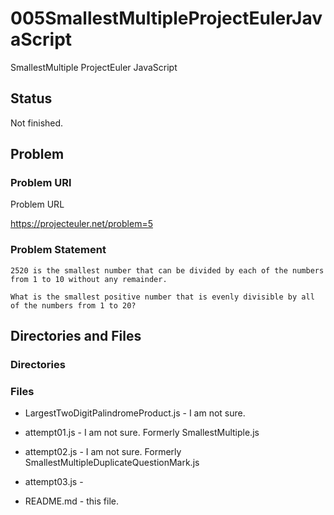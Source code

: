 # 005SmallestMultipleProjectEulerJavaScript

SmallestMultiple ProjectEuler JavaScript

## Status

Not finished.

## Problem

### Problem URl

Problem URL

https://projecteuler.net/problem=5

### Problem Statement

```
2520 is the smallest number that can be divided by each of the numbers from 1 to 10 without any remainder.

What is the smallest positive number that is evenly divisible by all of the numbers from 1 to 20?
```

## Directories and Files

### Directories

### Files

- LargestTwoDigitPalindromeProduct.js - I am not sure.

- attempt01.js - I am not sure. Formerly SmallestMultiple.js

- attempt02.js - I am not sure. Formerly SmallestMultipleDuplicateQuestionMark.js

- attempt03.js -

- README.md - this file.
